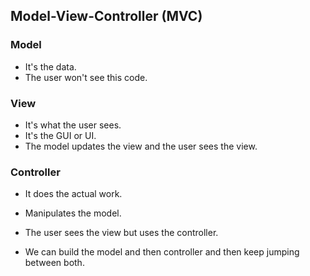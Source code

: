 ## Model-View-Controller (MVC)  

### Model 
* It's the data.
* The user won't see this code.

### View
* It's what the user sees.
* It's the GUI or UI.
* The model updates the view and the user sees the view.  


### Controller  
* It does the actual work.
* Manipulates the model.
* The user sees the view but uses the controller.

* We can build the model and then controller and then keep jumping between both.  

